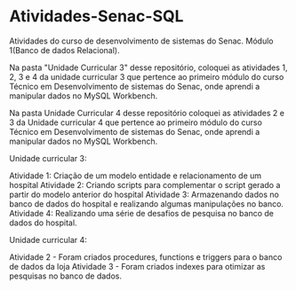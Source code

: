 # Atividades-Senac-SQL
Atividades do curso de desenvolvimento de sistemas do Senac. Módulo 1(Banco de dados Relacional).

Na pasta "Unidade Curricular 3" desse repositório, coloquei as atividades 1, 2, 3 e 4 da unidade curricular 3 que pertence ao primeiro módulo do curso Técnico em Desenvolvimento de sistemas do Senac, onde aprendi a manipular dados no MySQL Workbench.

Na pasta Unidade Curricular 4 desse repositório coloquei as atividades 2 e 3 da Unidade curricular 4 que pertence ao primeiro módulo do curso Técnico em Desenvolvimento de sistemas do Senac, onde aprendi a manipular dados no MySQL Workbench.

Unidade curricular 3:

Atividade 1: Criação de um modelo entidade e relacionamento de um hospital
Atividade 2: Criando scripts para complementar o script gerado a partir do modelo anterior do hospital
Atividade 3: Armazenando dados no banco de dados do hospital e realizando algumas manipulações no banco.
Atividade 4: Realizando uma série de desafios de pesquisa no banco de dados do hospital.

Unidade curricular 4:

Atividade 2 - Foram criados procedures, functions e triggers para o banco de dados da loja
Atividade 3 - Foram criados indexes para otimizar as pesquisas no banco de dados.
